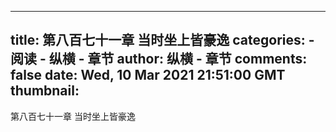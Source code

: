 
---
title: 第八百七十一章  当时坐上皆豪逸
categories: 
    - 阅读
    - 纵横 - 章节
author: 纵横 - 章节
comments: false
date: Wed, 10 Mar 2021 21:51:00 GMT
thumbnail: 
---

<div>   
第八百七十一章  当时坐上皆豪逸  
</div>
            